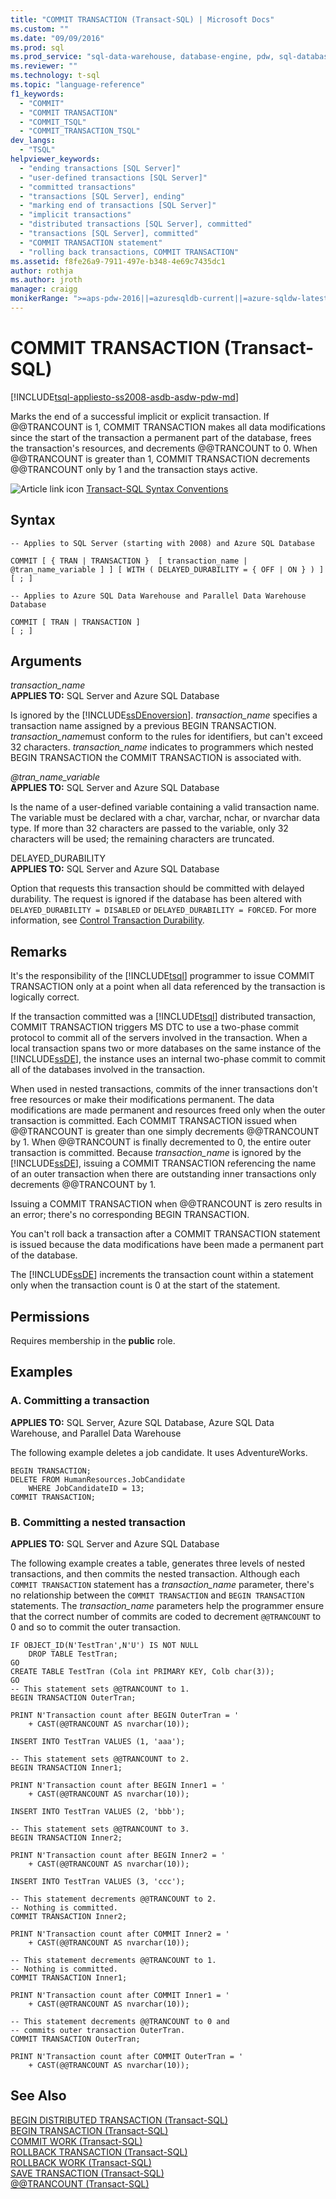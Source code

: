 ```yaml
---
title: "COMMIT TRANSACTION (Transact-SQL) | Microsoft Docs"
ms.custom: ""
ms.date: "09/09/2016"
ms.prod: sql
ms.prod_service: "sql-data-warehouse, database-engine, pdw, sql-database"
ms.reviewer: ""
ms.technology: t-sql
ms.topic: "language-reference"
f1_keywords: 
  - "COMMIT"
  - "COMMIT TRANSACTION"
  - "COMMIT_TSQL"
  - "COMMIT_TRANSACTION_TSQL"
dev_langs: 
  - "TSQL"
helpviewer_keywords: 
  - "ending transactions [SQL Server]"
  - "user-defined transactions [SQL Server]"
  - "committed transactions"
  - "transactions [SQL Server], ending"
  - "marking end of transactions [SQL Server]"
  - "implicit transactions"
  - "distributed transactions [SQL Server], committed"
  - "transactions [SQL Server], committed"
  - "COMMIT TRANSACTION statement"
  - "rolling back transactions, COMMIT TRANSACTION"
ms.assetid: f8fe26a9-7911-497e-b348-4e69c7435dc1
author: rothja
ms.author: jroth
manager: craigg
monikerRange: ">=aps-pdw-2016||=azuresqldb-current||=azure-sqldw-latest||>=sql-server-2016||=sqlallproducts-allversions||>=sql-server-linux-2017||=azuresqldb-mi-current"
---
```

# COMMIT TRANSACTION (Transact-SQL)
[!INCLUDE[tsql-appliesto-ss2008-asdb-asdw-pdw-md](../../includes/tsql-appliesto-ss2008-all-md.md)]

  Marks the end of a successful implicit or explicit transaction. If @@TRANCOUNT is 1, COMMIT TRANSACTION makes all data modifications since the start of the transaction a permanent part of the database, frees the transaction's resources, and decrements @@TRANCOUNT to 0. When @@TRANCOUNT is greater than 1, COMMIT TRANSACTION decrements @@TRANCOUNT only by 1 and the transaction stays active.  
  
 ![Article link icon](../../database-engine/configure-windows/media/topic-link.gif "Article link icon") [Transact-SQL Syntax Conventions](../../t-sql/language-elements/transact-sql-syntax-conventions-transact-sql.md)  
  
## Syntax  
  
```  
-- Applies to SQL Server (starting with 2008) and Azure SQL Database
  
COMMIT [ { TRAN | TRANSACTION }  [ transaction_name | @tran_name_variable ] ] [ WITH ( DELAYED_DURABILITY = { OFF | ON } ) ]  
[ ; ]  
```  
 
```  
-- Applies to Azure SQL Data Warehouse and Parallel Data Warehouse Database
  
COMMIT [ TRAN | TRANSACTION ] 
[ ; ]  
``` 
 
  
## Arguments  
 *transaction_name*  
 **APPLIES TO:** SQL Server and Azure SQL Database
 
 Is ignored by the [!INCLUDE[ssDEnoversion](../../includes/ssdenoversion-md.md)]. *transaction_name* specifies a transaction name assigned by a previous BEGIN TRANSACTION. *transaction_name*must conform to the rules for identifiers, but can't exceed 32 characters. *transaction_name* indicates to programmers which nested BEGIN TRANSACTION the COMMIT TRANSACTION is associated with.  
  
 *@tran_name_variable*  
 **APPLIES TO:** SQL Server and Azure SQL Database  
 
Is the name of a user-defined variable containing a valid transaction name. The variable must be declared with a char, varchar, nchar, or nvarchar data type. If more than 32 characters are passed to the variable, only 32 characters will be used; the remaining characters are truncated.  
  
 DELAYED_DURABILITY  
 **APPLIES TO:** SQL Server and Azure SQL Database   

 Option that requests this transaction should be committed with delayed durability. The request is ignored if the database has been altered with `DELAYED_DURABILITY = DISABLED` or `DELAYED_DURABILITY = FORCED`. For more information, see [Control Transaction Durability](../../relational-databases/logs/control-transaction-durability.md).  
  
## Remarks  
 It's the responsibility of the [!INCLUDE[tsql](../../includes/tsql-md.md)] programmer to issue COMMIT TRANSACTION only at a point when all data referenced by the transaction is logically correct.  
  
 If the transaction committed was a [!INCLUDE[tsql](../../includes/tsql-md.md)] distributed transaction, COMMIT TRANSACTION triggers MS DTC to use a two-phase commit protocol to commit all of the servers involved in the transaction. When a local transaction spans two or more databases on the same instance of the [!INCLUDE[ssDE](../../includes/ssde-md.md)], the instance uses an internal two-phase commit to commit all of the databases involved in the transaction.  
  
 When used in nested transactions, commits of the inner transactions don't free resources or make their modifications permanent. The data modifications are made permanent and resources freed only when the outer transaction is committed. Each COMMIT TRANSACTION issued when @@TRANCOUNT is greater than one simply decrements @@TRANCOUNT by 1. When @@TRANCOUNT is finally decremented to 0, the entire outer transaction is committed. Because *transaction_name* is ignored by the [!INCLUDE[ssDE](../../includes/ssde-md.md)], issuing a COMMIT TRANSACTION referencing the name of an outer transaction when there are outstanding inner transactions only decrements @@TRANCOUNT by 1.  
  
 Issuing a COMMIT TRANSACTION when @@TRANCOUNT is zero results in an error; there's no corresponding BEGIN TRANSACTION.  
  
 You can't roll back a transaction after a COMMIT TRANSACTION statement is issued because the data modifications have been made a permanent part of the database.  
  
 The [!INCLUDE[ssDE](../../includes/ssde-md.md)] increments the transaction count within a statement only when the transaction count is 0 at the start of the statement.  
  
## Permissions  
 Requires membership in the **public** role.  
  
## Examples  
  
### A. Committing a transaction  
**APPLIES TO:** SQL Server, Azure SQL Database, Azure SQL Data Warehouse, and Parallel Data Warehouse   

The following example deletes a job candidate. It uses AdventureWorks. 
  
```   
BEGIN TRANSACTION;   
DELETE FROM HumanResources.JobCandidate  
    WHERE JobCandidateID = 13;   
COMMIT TRANSACTION;   
```  
  
### B. Committing a nested transaction  
**APPLIES TO:** SQL Server and Azure SQL Database    

The following example creates a table, generates three levels of nested transactions, and then commits the nested transaction. Although each `COMMIT TRANSACTION` statement has a *transaction_name* parameter, there's no relationship between the `COMMIT TRANSACTION` and `BEGIN TRANSACTION` statements. The *transaction_name* parameters help the programmer ensure that the correct number of commits are coded to decrement `@@TRANCOUNT` to 0 and so to commit the outer transaction. 
  
```   
IF OBJECT_ID(N'TestTran',N'U') IS NOT NULL  
    DROP TABLE TestTran;  
GO  
CREATE TABLE TestTran (Cola int PRIMARY KEY, Colb char(3));  
GO  
-- This statement sets @@TRANCOUNT to 1.  
BEGIN TRANSACTION OuterTran;  
  
PRINT N'Transaction count after BEGIN OuterTran = '  
    + CAST(@@TRANCOUNT AS nvarchar(10));  
 
INSERT INTO TestTran VALUES (1, 'aaa');  
 
-- This statement sets @@TRANCOUNT to 2.  
BEGIN TRANSACTION Inner1;  
 
PRINT N'Transaction count after BEGIN Inner1 = '  
    + CAST(@@TRANCOUNT AS nvarchar(10));  
  
INSERT INTO TestTran VALUES (2, 'bbb');  
  
-- This statement sets @@TRANCOUNT to 3.  
BEGIN TRANSACTION Inner2;  
  
PRINT N'Transaction count after BEGIN Inner2 = '  
    + CAST(@@TRANCOUNT AS nvarchar(10));  
  
INSERT INTO TestTran VALUES (3, 'ccc');  
  
-- This statement decrements @@TRANCOUNT to 2.  
-- Nothing is committed.  
COMMIT TRANSACTION Inner2;  
 
PRINT N'Transaction count after COMMIT Inner2 = '  
    + CAST(@@TRANCOUNT AS nvarchar(10));  
 
-- This statement decrements @@TRANCOUNT to 1.  
-- Nothing is committed.  
COMMIT TRANSACTION Inner1;  
 
PRINT N'Transaction count after COMMIT Inner1 = '  
    + CAST(@@TRANCOUNT AS nvarchar(10));  
  
-- This statement decrements @@TRANCOUNT to 0 and  
-- commits outer transaction OuterTran.  
COMMIT TRANSACTION OuterTran;  
  
PRINT N'Transaction count after COMMIT OuterTran = '  
    + CAST(@@TRANCOUNT AS nvarchar(10));  
```  
  
## See Also  
 [BEGIN DISTRIBUTED TRANSACTION &#40;Transact-SQL&#41;](../../t-sql/language-elements/begin-distributed-transaction-transact-sql.md)   
 [BEGIN TRANSACTION &#40;Transact-SQL&#41;](../../t-sql/language-elements/begin-transaction-transact-sql.md)   
 [COMMIT WORK &#40;Transact-SQL&#41;](../../t-sql/language-elements/commit-work-transact-sql.md)   
 [ROLLBACK TRANSACTION &#40;Transact-SQL&#41;](../../t-sql/language-elements/rollback-transaction-transact-sql.md)   
 [ROLLBACK WORK &#40;Transact-SQL&#41;](../../t-sql/language-elements/rollback-work-transact-sql.md)   
 [SAVE TRANSACTION &#40;Transact-SQL&#41;](../../t-sql/language-elements/save-transaction-transact-sql.md)   
 [@@TRANCOUNT &#40;Transact-SQL&#41;](../../t-sql/functions/trancount-transact-sql.md)  
  
